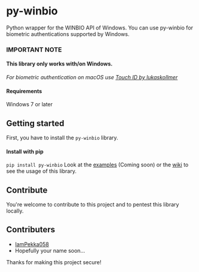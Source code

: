 # py-winbio
 
Python wrapper for the WINBIO API of Windows. You can use py-winbio for biometric authentications supported by Windows.
 
### IMPORTANT NOTE
#### **This library only works with/on Windows.**

*For biometric authentication on macOS use [Touch ID by lukaskollmer](https://github.com/lukaskollmer/python-touch-id/)*
#### Requirements
Windows 7 or later
 
## Getting started
First, you have to install the ``` py-winbio ``` library.
#### Install with pip 
```pip install py-winbio```
Look at the [examples]() (Coming soon) or the [wiki](https://github.com/IamPekka058/py-winbio/wiki) to see the usage of this library.

## Contribute
You're welcome to contribute to this project and to pentest this library locally.
 
## Contributers
- [IamPekka058](https://github.com/IamPekka058)
- Hopefully your name soon...
 
Thanks for making this project secure!
